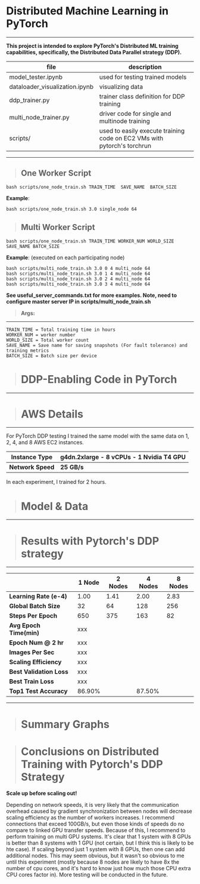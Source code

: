 # __Distributed Machine Learning in PyTorch__  
***
__This project is intended to explore PyTorch's Distributed ML training capabilities, specifically, the Distributed Data Parallel strategy (DDP).__

  
file | description
--- | --- 
model_tester.ipynb | used for testing trained models
dataloader_visualization.ipynb | visualizing data
ddp_trainer.py | trainer class definition for DDP training
multi_node_trainer.py | driver code for single and multinode training
scripts/ | used to easily execute training code on EC2 VMs with pytorch's torchrun



***

> ## __One Worker Script__
`bash scripts/one_node_train.sh TRAIN_TIME  SAVE_NAME  BATCH_SIZE`

__Example__:

`bash scripts/one_node_train.sh 3.0 single_node 64`

> ## __Multi Worker Script__
`bash scripts/one_node_train.sh TRAIN_TIME WORKER_NUM WORLD_SIZE SAVE_NAME BATCH_SIZE`

__Example__: (executed on each participating node)

`bash scripts/multi_node_train.sh 3.0 0 4 multi_node 64`  
`bash scripts/multi_node_train.sh 3.0 1 4 multi_node 64`  
`bash scripts/multi_node_train.sh 3.0 2 4 multi_node 64`  
`bash scripts/multi_node_train.sh 3.0 3 4 multi_node 64`  

__See useful_server_commands.txt for more examples. Note, need to configure master server IP in scripts/multi_node_train.sh__

>__Args:__
***

`TRAIN_TIME = Total training time in hours`  
`WORKER_NUM = worker number`  
`WORLD_SIZE = Total worker count`    
`SAVE_NAME = Save name for saving snapshots (For fault tolerance) and training metrics`  
`BATCH_SIZE = Batch size per device `

> # __DDP-Enabling Code in PyTorch__
***



> # __AWS Details__
***

For PyTorch DDP testing I trained the same model with the same data on 1, 2, 4, and 8 AWS EC2 instances.

Instance Type | __g4dn.2xlarge - 8 vCPUs - 1 Nvidia T4 GPU__
---|---
__Network Speed__ | __25 GB/s__

In each experiment, I trained for 2 hours.

> # __Model & Data__
***


> # __Results with Pytorch's DDP strategy__
***

|                    | 1 Node    | 2 Nodes | 4 Nodes | 8 Nodes |
|      ---           |     ---   | ---     | ---     |   ---   |
| __Learning Rate (e-4)__   | 1.00    | 1.41 | 2.00 | 2.83
| __Global Batch Size__     | 32      |  64  | 128 | 256
| __Steps Per Epoch__       | 650     | 375  | 163 | 82
| __Avg Epoch Time(min)__        | xxx     | 
| __Epoch Num @ 2 hr__            | xxx     | 
| __Images Per Sec__        | xxx     |
| __Scaling Efficiency__    | xxx     |
| __Best Validation Loss__  | xxx     |
| __Best Train Loss__  | xxx     |
| __Top1 Test Accuracy__    | 86.90%  |      | 87.50%

***


># __Summary Graphs__



># __Conclusions on Distributed Training with Pytorch's DDP Strategy__

__Scale up before scaling out!__ 

Depending on network speeds, it is very likely that the communication overhead caused by gradient synchronization between nodes will decrease scaling efficiency as the number of workers increases. I recommend connections that exceed 100GB/s, but even those kinds of speeds do no compare to linked GPU transfer speeds. Because of this, I recommend to perform training on multi GPU systems. It's clear that 1 system with 8 GPUs is better than 8 systems with 1 GPU (not certain, but I think this is likely to be hte case). If scaling beyond just 1 system with 8 GPUs, then one can add additional nodes. This may seem obvious, but it wasn't so obvious to me until this experiment (mostly because 8 nodes are likely to have 8x the number of cpu cores, and it's hard to know just how much those CPU extra CPU cores factor in). More testing will be conducted in the future.